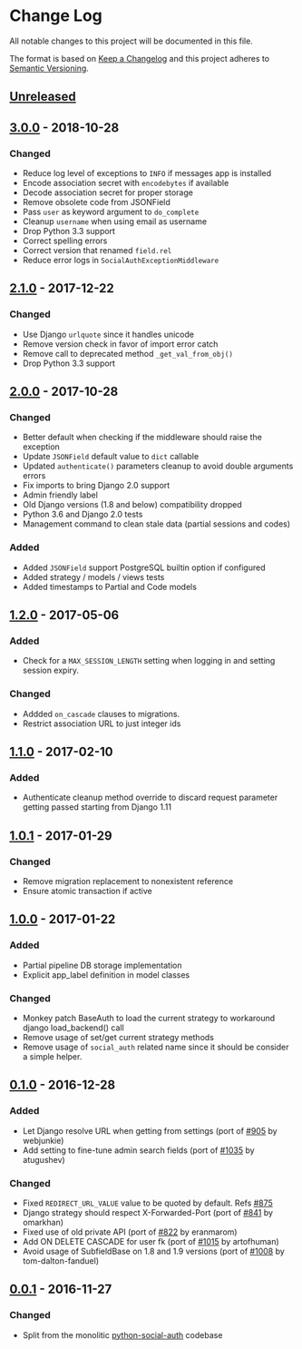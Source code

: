 # Change Log

All notable changes to this project will be documented in this file.

The format is based on [Keep a Changelog](http://keepachangelog.com/)
and this project adheres to [Semantic Versioning](http://semver.org/).

## [Unreleased](https://github.com/python-social-auth/social-app-django/commits/master)

## [3.0.0](https://github.com/python-social-auth/social-app-django/releases/tag/2.1.0) - 2018-10-28

### Changed
- Reduce log level of exceptions to `INFO` if messages app is installed
- Encode association secret with `encodebytes` if available
- Decode association secret for proper storage
- Remove obsolete code from JSONField
- Pass `user` as keyword argument to `do_complete`
- Cleanup `username` when using email as username
- Drop Python 3.3 support
- Correct spelling errors
- Correct version that renamed `field.rel`
- Reduce error logs in `SocialAuthExceptionMiddleware`

## [2.1.0](https://github.com/python-social-auth/social-app-django/releases/tag/2.1.0) - 2017-12-22

### Changed
- Use Django `urlquote` since it handles unicode
- Remove version check in favor of import error catch
- Remove call to deprecated method `_get_val_from_obj()`
- Drop Python 3.3 support

## [2.0.0](https://github.com/python-social-auth/social-app-django/releases/tag/2.0.0) - 2017-10-28

### Changed
- Better default when checking if the middleware should raise the exception
- Update `JSONField` default value to `dict` callable
- Updated `authenticate()` parameters cleanup to avoid double arguments errors
- Fix imports to bring Django 2.0 support
- Admin friendly label
- Old Django versions (1.8 and below) compatibility dropped
- Python 3.6 and Django 2.0 tests
- Management command to clean stale data (partial sessions and codes)

### Added
- Added `JSONField` support PostgreSQL builtin option if configured
- Added strategy / models / views tests
- Added timestamps to Partial and Code models

## [1.2.0](https://github.com/python-social-auth/social-app-django/releases/tag/1.2.0) - 2017-05-06

### Added
- Check for a `MAX_SESSION_LENGTH` setting when logging in and setting session expiry.

### Changed
- Addded `on_cascade` clauses to migrations.
- Restrict association URL to just integer ids

## [1.1.0](https://github.com/python-social-auth/social-app-django/releases/tag/1.1.0) - 2017-02-10

### Added
- Authenticate cleanup method override to discard request parameter
  getting passed starting from Django 1.11

## [1.0.1](https://github.com/python-social-auth/social-app-django/releases/tag/1.0.1) - 2017-01-29

### Changed
- Remove migration replacement to nonexistent reference
- Ensure atomic transaction if active

## [1.0.0](https://github.com/python-social-auth/social-app-django/releases/tag/1.0.0) - 2017-01-22

### Added
- Partial pipeline DB storage implementation
- Explicit app_label definition in model classes

### Changed
- Monkey patch BaseAuth to load the current strategy to workaround django load_backend() call
- Remove usage of set/get current strategy methods
- Remove usage of `social_auth` related name since it should be consider a simple helper.

## [0.1.0](https://github.com/python-social-auth/social-app-django/releases/tag/0.1.0) - 2016-12-28

### Added
- Let Django resolve URL when getting from settings (port of [#905](https://github.com/omab/python-social-auth/pull/905)
  by webjunkie)
- Add setting to fine-tune admin search fields (port of [#1035](https://github.com/omab/python-social-auth/pull/1035)
  by atugushev)

### Changed
- Fixed `REDIRECT_URL_VALUE` value to be quoted by default.
  Refs [#875](https://github.com/omab/python-social-auth/issues/875)
- Django strategy should respect X-Forwarded-Port (port of [#841](https://github.com/omab/python-social-auth/pull/841)
  by omarkhan)
- Fixed use of old private API (port of [#822](https://github.com/omab/python-social-auth/pull/822)
  by eranmarom)
- Add ON DELETE CASCADE for user fk (port of [#1015](https://github.com/omab/python-social-auth/pull/1015)
  by artofhuman)
- Avoid usage of SubfieldBase on 1.8 and 1.9 versions (port of [#1008](https://github.com/omab/python-social-auth/pull/1008)
  by tom-dalton-fanduel)

## [0.0.1](https://github.com/python-social-auth/social-app-django/releases/tag/0.0.1) - 2016-11-27

### Changed
- Split from the monolitic [python-social-auth](https://github.com/omab/python-social-auth)
  codebase
